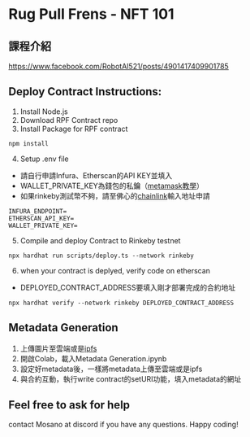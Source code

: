 # Rug Pull Frens - NFT 101
## 課程介紹
https://www.facebook.com/RobotAI521/posts/4901417409901785

## Deploy Contract Instructions:
1. Install Node.js
2. Download RPF Contract repo
3. Install Package for RPF contract
```shell
npm install
```
4. Setup .env file
* 請自行申請Infura、Etherscan的API KEY並填入
* WALLET_PRIVATE_KEY為錢包的私鑰（[metamask教學](https://metamask.zendesk.com/hc/en-us/articles/360015289632-How-to-Export-an-Account-Private-Key)）
* 如果rinkeby測試幣不夠，請至佛心的[chainlink](https://faucets.chain.link/rinkeby)輸入地址申請
```shell
INFURA_ENDPOINT=
ETHERSCAN_API_KEY=
WALLET_PRIVATE_KEY=
```
5. Compile and deploy Contract to Rinkeby testnet
```shell
npx hardhat run scripts/deploy.ts --network rinkeby
```
6. when your contract is deplyed, verify code on etherscan
* DEPLOYED_CONTRACT_ADDRESS要填入剛才部署完成的合約地址
```shell
npx hardhat verify --network rinkeby DEPLOYED_CONTRACT_ADDRESS
```

## Metadata Generation
1. 上傳圖片至雲端或是[ipfs](https://www.pinata.cloud/)
2. 開啟Colab，載入Metadata Generation.ipynb
3. 設定好metadata後，一樣將metadata上傳至雲端或是ipfs
4. 與合約互動，執行write contract的setURI功能，填入metadata的網址


## Feel free to ask for help
contact Mosano at discord if you have any questions.
Happy coding!
